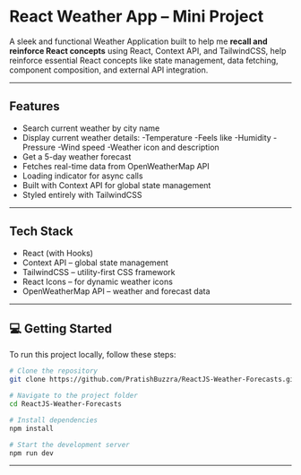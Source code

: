 # React Weather App – Mini Project

A sleek and functional Weather Application built to help me **recall and reinforce React concepts** using React, Context API, and TailwindCSS, help reinforce essential React concepts like state management, data fetching, component composition, and external API integration.

---

## Features

- Search current weather by city name
- Display current weather details:
    -Temperature
    -Feels like
    -Humidity
    -Pressure
    -Wind speed
    -Weather icon and description
- Get a 5-day weather forecast
- Fetches real-time data from OpenWeatherMap API
- Loading indicator for async calls
- Built with Context API for global state management
- Styled entirely with TailwindCSS

---

## Tech Stack

- React (with Hooks)
- Context API – global state management
- TailwindCSS – utility-first CSS framework
- React Icons – for dynamic weather icons
- OpenWeatherMap API – weather and forecast data

---

## 💻 Getting Started

To run this project locally, follow these steps:

```bash
# Clone the repository
git clone https://github.com/PratishBuzzra/ReactJS-Weather-Forecasts.git

# Navigate to the project folder
cd ReactJS-Weather-Forecasts

# Install dependencies
npm install

# Start the development server
npm run dev

```

---
